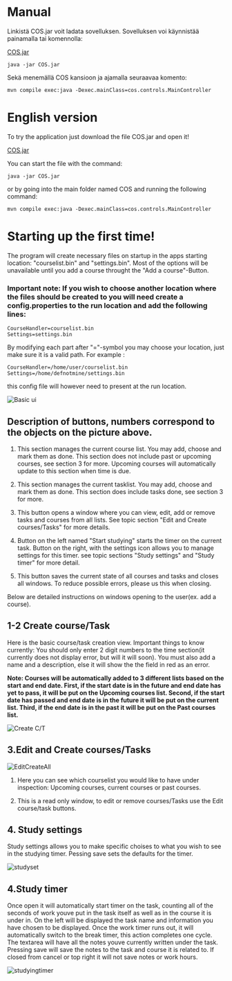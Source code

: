 # Manual

Linkistä COS.jar voit ladata sovelluksen. Sovelluksen voi käynnistää painamalla tai komennolla:

[COS.jar](CourseOverviewSystem/COS/COS.jar)
```
java -jar COS.jar
``` 
Sekä menemällä COS kansioon ja ajamalla seuraavaa komento: 

```
mvn compile exec:java -Dexec.mainClass=cos.controls.MainController
```
 
# English version 
To try the application just download the file COS.jar and open it!

[COS.jar](CourseOverviewSystem/COS/COS.jar)

You can start the file with the command:
```
java -jar COS.jar
``` 
or by going into the main folder named COS and running the following command:

```
mvn compile exec:java -Dexec.mainClass=cos.controls.MainController
```

# Starting up the first time!

The program will create necessary files on startup in the apps starting location: "courselist.bin" and "settings.bin". 
Most of the options will be unavailable until you add a course throught the "Add a course"-Button. 
### Important note: If you wish to choose another location where the files should be created to you will need create a config.properties to the run location and add the following lines:
``` 
CourseHandler=courselist.bin
Settings=settings.bin
```
By modifying each part after "="-symbol you may choose your location, just make sure it is a valid path. For example :
``` 
CourseHandler=/home/user/courselist.bin
Settings=/home/defnotmine/settings.bin
```
this config file will however need to present at the run location.

![Basic ui](https://github.com/KirillosTY/Course-Overview-System/blob/70a100f37b0efd8ca2bef58922deba15c53bd424/Documentation/Kuvat/basic%20UI.png)

## Description of buttons, numbers correspond to the objects on the picture above.

1. This section manages the current course list. You may add, choose and mark them as done. This section does not include past or upcoming courses, see section 3 for more. Upcoming courses will automatically update to this section when time is due.

2. This section manages the current tasklist. You may add, choose and mark them as done. This section does include tasks done, see section 3 for more.

3. This button opens a window where you can view, edit, add or remove tasks and courses from all lists. See topic section  "Edit and Create courses/Tasks" for more details.


4. Button on the left named "Start studying" starts the timer on the current task. Button on the right, with the settings icon allows you to manage settings for this timer. see topic sections "Study settings" and "Study timer" for more detail.

5. This button saves the current state of all courses and tasks and closes all windows. To reduce possible errors, please us this when closing.


Below are detailed instructions on windows opening to the user(ex. add a course).

## 1-2 Create course/Task

Here is the basic course/task creation view. Important things to know currently: You should only enter 2 digit numbers to the time section(it currently does not display error, but will it will soon). You must also add a name and a description, else it will show the the field in red as an error. 

**Note: Courses will be automatically added to 3 different lists based on the start and end date. First, if the start date is in the future and end date has yet to pass, it will be put on the Upcoming courses list. Second, if the start date has passed and end date is in the future it will be  put on the current list. Third, if the end date is in the past it will be put on the Past courses list.**

![Create C/T](https://github.com/KirillosTY/Course-Overview-System/blob/70a100f37b0efd8ca2bef58922deba15c53bd424/Documentation/Kuvat/basicUIcreate.png)

## 3.Edit and Create courses/Tasks



![EditCreateAll](https://github.com/KirillosTY/Course-Overview-System/blob/70a100f37b0efd8ca2bef58922deba15c53bd424/Documentation/Kuvat/editCreateAll.png)

1. Here you can see which courselist you would like to have under inspection: Upcoming courses, current courses or past courses. 

2. This is a read only window, to edit or remove courses/Tasks use the Edit course/task buttons.



## 4. Study settings


Study settings allows you to make specific choises to what you wish to see in the studying timer. Pessing save sets the defaults for the timer.

![studyset](https://github.com/KirillosTY/Course-Overview-System/blob/70a100f37b0efd8ca2bef58922deba15c53bd424/Documentation/Kuvat/BasicUIStartsettings.png)

## 4.Study timer

Once open it will automatically start timer on the task, counting all of the seconds of work youve put in the task itself as well as in the course it is under in. On the left will be displayed the task name and information you have chosen to be displayed. Once the work timer runs out, it will automatically switch to the break timer, this action completes one cycle. The textarea will have all the notes youve currently written under the task. Pressing save will save the notes to the task and course it is related to. If closed from cancel or top right it will not save notes or work hours. 

![studyingtimer](https://github.com/KirillosTY/Course-Overview-System/blob/70a100f37b0efd8ca2bef58922deba15c53bd424/Documentation/Kuvat/BasicUIStart.png)




